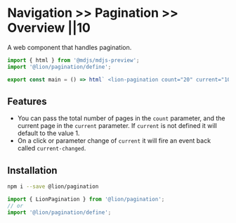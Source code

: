 # Navigation >> Pagination >> Overview ||10

A web component that handles pagination.

```js script
import { html } from '@mdjs/mdjs-preview';
import '@lion/pagination/define';
```

```js preview-story
export const main = () => html` <lion-pagination count="20" current="10"></lion-pagination> `;
```

## Features

- You can pass the total number of pages in the `count` parameter, and the current page in the `current` parameter. If `current` is not defined it will default to the value 1.
- On a click or parameter change of `current` it will fire an event back called `current-changed`.

## Installation

```bash
npm i --save @lion/pagination
```

```js
import { LionPagination } from '@lion/pagination';
// or
import '@lion/pagination/define';
```
